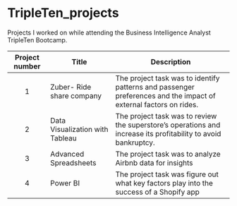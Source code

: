 # TripleTen_projects
Projects I worked on while attending the Business Intelligence Analyst TripleTen Bootcamp.


| Project number | Title | Description |
| :-----------: | ----------- |----------- |
| 1 | Zuber- Ride share company | The project task was to identify patterns and passenger preferences and the impact of external factors on rides. |
| 2 | Data Visualization with Tableau | The project task was to review the superstore’s operations and increase its profitability to avoid bankruptcy. |
| 3 | Advanced Spreadsheets | The project task was to analyze Airbnb data for insights |
| 4 | Power BI | The project task was figure out what key factors play into the success of a Shopify app |
